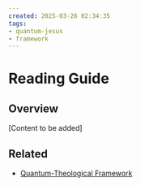 ```yaml
---
created: 2025-03-26 02:34:35
tags:
- quantum-jesus
- framework
---
```

   
# Reading Guide   
   
## Overview   
   
[Content to be added]   
   
## Related   
   
- [Quantum-Theological Framework](Quantum-Theological%20Framework.md)